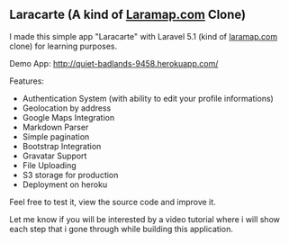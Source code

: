 ## Laracarte (A kind of [Laramap.com](http://laramap.com) Clone)

I made this simple app "Laracarte" with Laravel 5.1 (kind of [laramap.com](http://laramap.com) clone) for learning purposes.

Demo App: http://quiet-badlands-9458.herokuapp.com/

Features:

- Authentication System (with ability to edit your profile informations)
- Geolocation by address
- Google Maps Integration
- Markdown Parser
- Simple pagination
- Bootstrap Integration
- Gravatar Support
- File Uploading
- S3 storage for production
- Deployment on heroku

Feel free to test it, view the source code and improve it.

Let me know if you will be interested by a video tutorial where i will show each step that i gone through while building this application.